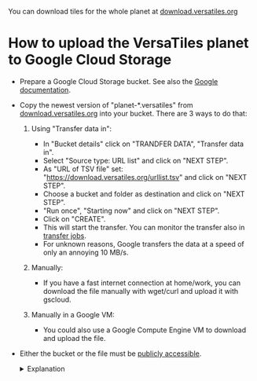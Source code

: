 
You can download tiles for the whole planet at [download.versatiles.org](https://download.versatiles.org/)



# How to upload the VersaTiles planet to Google Cloud Storage

- Prepare a Google Cloud Storage bucket. See also the [Google documentation](https://cloud.google.com/storage/docs/creating-buckets).
- Copy the newest version of "planet-*.versatiles" from [download.versatiles.org](https://download.versatiles.org/) into your bucket. There are 3 ways to do that:

  1. Using "Transfer data in":
     - In "Bucket details" click on "TRANDFER DATA", "Transfer data in".
     - Select "Source type: URL list" and click on "NEXT STEP".
     - As "URL of TSV file" set: "https://download.versatiles.org/urllist.tsv" and click on "NEXT STEP".
     - Choose a bucket and folder as destination and click on "NEXT STEP".
     - "Run once", "Starting now" and click on "NEXT STEP".
     - Click on "CREATE".
     - This will start the transfer. You can monitor the transfer also in [transfer jobs](https://console.cloud.google.com/transfer/jobs).
     - For unknown reasons, Google transfers the data at a speed of only an annoying 10 MB/s.

  2. Manually:
     - If you have a fast internet connection at home/work, you can download the file manually with wget/curl and upload it with gscloud.

  3. Manually in a Google VM:
     - You could also use a Google Compute Engine VM to download and upload the file.

- Either the bucket or the file must be [publicly accessible](https://cloud.google.com/storage/docs/access-control/making-data-public).
	<details><summary>Explanation</summary>
   In the current version of VersaTiles, Google authentication is not yet implemented. Therefore, either the entire bucket or the file must be publicly accessible to enable access via HTTPS.
	
	Hopefully, in the near future, the possibility of specifying gs:// addresses as a source will also be implemented VersaTiles in order to be able to use the automatic Google Cloud authentication in Google Cloud Run. Also see [issue versatiles-rs#22](https://github.com/versatiles-org/versatiles-rs/issues/22).
  </details>
